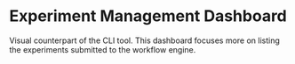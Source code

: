 # Experiment Management Dashboard

Visual counterpart of the CLI tool. This dashboard focuses more on listing the experiments submitted to the workflow engine.
